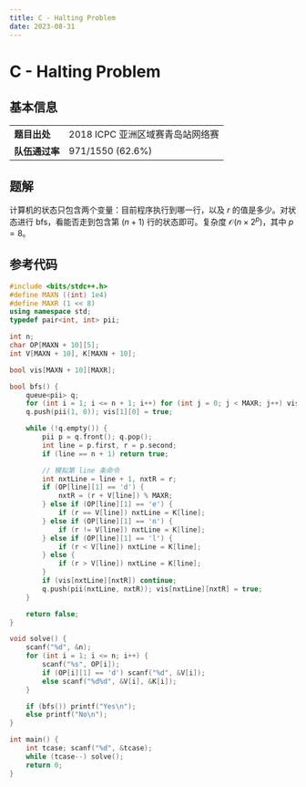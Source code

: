 ```yaml
---
title: C - Halting Problem
date: 2023-08-31
---
```


# C - Halting Problem

## 基本信息

<table>
<tr>
<td><b>题目出处</b></td><td>2018 ICPC 亚洲区域赛青岛站网络赛</td>
</tr>
<tr>
<td><b>队伍通过率</b></td><td>971/1550 (62.6%)</td>
</tr>
</table>

## 题解

计算机的状态只包含两个变量：目前程序执行到哪一行，以及 $r$ 的值是多少。对状态进行 bfs，看能否走到包含第 $(n + 1)$ 行的状态即可。复杂度 $\mathcal{O}(n \times 2^p)$，其中 $p = 8$。

## 参考代码

```c++ linenums="1"
#include <bits/stdc++.h>
#define MAXN ((int) 1e4)
#define MAXR (1 << 8)
using namespace std;
typedef pair<int, int> pii;

int n;
char OP[MAXN + 10][5];
int V[MAXN + 10], K[MAXN + 10];

bool vis[MAXN + 10][MAXR];

bool bfs() {
    queue<pii> q;
    for (int i = 1; i <= n + 1; i++) for (int j = 0; j < MAXR; j++) vis[i][j] = false;
    q.push(pii(1, 0)); vis[1][0] = true;

    while (!q.empty()) {
        pii p = q.front(); q.pop();
        int line = p.first, r = p.second;
        if (line == n + 1) return true;

        // 模拟第 line 条命令
        int nxtLine = line + 1, nxtR = r;
        if (OP[line][1] == 'd') {
            nxtR = (r + V[line]) % MAXR;
        } else if (OP[line][1] == 'e') {
            if (r == V[line]) nxtLine = K[line];
        } else if (OP[line][1] == 'n') {
            if (r != V[line]) nxtLine = K[line];
        } else if (OP[line][1] == 'l') {
            if (r < V[line]) nxtLine = K[line];
        } else {
            if (r > V[line]) nxtLine = K[line];
        }
        if (vis[nxtLine][nxtR]) continue;
        q.push(pii(nxtLine, nxtR)); vis[nxtLine][nxtR] = true;
    }

    return false;
}

void solve() {
    scanf("%d", &n);
    for (int i = 1; i <= n; i++) {
        scanf("%s", OP[i]);
        if (OP[i][1] == 'd') scanf("%d", &V[i]);
        else scanf("%d%d", &V[i], &K[i]);
    }

    if (bfs()) printf("Yes\n");
    else printf("No\n");
}

int main() {
    int tcase; scanf("%d", &tcase);
    while (tcase--) solve();
    return 0;
}
```

